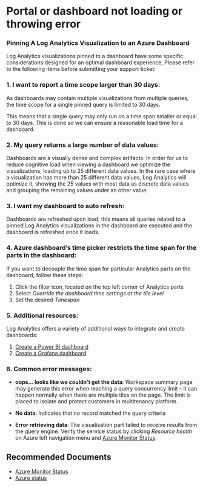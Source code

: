 
<properties
pageTitle="Portal or dashboard not loading or throwing error"
description="Portal or dashboard not loading or throwing error"
service="microsoft.operationalinsights"
resource="workspaces"
articleId="28d25b96-fca1-47f8-94e6-8bf406b283e4"
symptomID=""
infoBubbleText=""
authors="roygal"
ms.author="rogal"
displayorder=""
selfHelpType="generic"
supportTopicIds="32745416"
resourceTags=""
productPesIds="15725"
cloudEnvironments="Public, Fairfax, Blackforest, usnat, ussec"
	ownershipId="AzureMonitoring_LogAnalytics"
/>

# Portal or dashboard not loading or throwing error

### **Pinning A Log Analytics Visualization to an Azure Dashboard**

Log Analytics visualizations pinned to a dashboard have some specific considerations designed for an optimal dashboard experience, Please refer to the following items before submitting your support ticket:
### **1. I want to report a time scope larger than 30 days:** 
As dashboards may contain multiple visualizations from multiple queries, the time scope for a single pinned query is limited to 30 days.
	
This means that a single query may only run on a time span smaller or equal to 30 days.
This is done so we can ensure a reasonable load time for a dashboard. 

### **2. My query returns a large number of data values:**

Dashboards are a visually dense and complex artifacts. 
In order for us to reduce cognitive load when viewing a dashboard we optimize the visualizations, loading up to 25 different data values.
In the rare case where a visualization has more than 25 different data values, Log Analytics will optimize it, showing the 25 values with most data as discrete data values and grouping the remaining values under an other value.

###	**3. I want my dashboard to auto refresh:** 

Dashboards are refreshed upon load; this  means all queries related to a pinned Log Analytics visualizations in the dashboard are executed and the dashboard is refreshed once it loads.

### **4. Azure dashboard’s time picker restricts the time span for the parts in the dashboard:** 
If you want to decouple the time span for particular Analytics parts on the dashboard, follow these steps:
1. Click the filter icon, located on the top left corner of Analytics parts
2. Select *Override the dashboard time settings at the tile level*
3. Set the desired *Timespan*

### **5. Additional resources:**
Log Analytics offers a variety of additional ways to integrate and create dashboards: </br>
1.	[Create a Power BI dashboard](https://docs.microsoft.com/azure/azure-monitor/platform/powerbi) </br>
2.	[Create a Grafana dashboard](https://azure.microsoft.com/blog/azure-monitor-logs-in-grafana-now-in-public-preview/)


### **6. Common error messages:** <body> 
	
* **oops… looks like we couldn’t get the data**: Workspace summary page may generate this error when reaching a query concurrency limit – it can happen normally when there are multiple tiles on the page. The limit is placed to isolate and protect customers in multitenancy platform.
	
* **No data**: Indicates that no record matched the query criteria
	
* **Error retrieving data**: The visualization part failed to receive results from the query engine. Verify the service status by clicking *Resource health* on Azure left navigation menu and [Azure Monitor Status](https://techcommunity.microsoft.com/t5/Azure-Monitor-Status/bg-p/AzureMonitorStatusBlog).
</body>

## **Recommended Documents**

* [Azure Monitor Status](https://techcommunity.microsoft.com/t5/Azure-Monitor-Status/bg-p/AzureMonitorStatusBlog)
* [Azure status](https://azure.microsoft.com/status/)<br>
